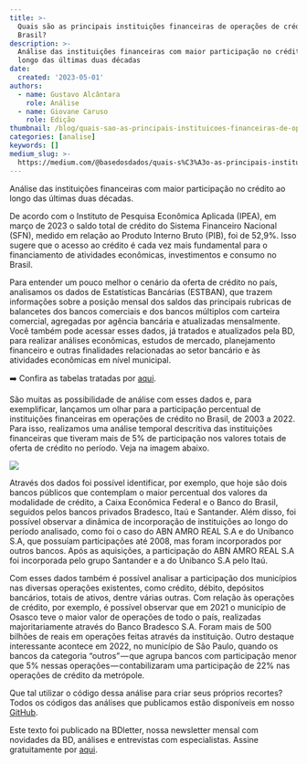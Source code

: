 ```yaml
---
title: >-
  Quais são as principais instituições financeiras de operações de crédito no
  Brasil?
description: >-
  Análise das instituições financeiras com maior participação no crédito ao
  longo das últimas duas décadas
date:
  created: '2023-05-01'
authors:
  - name: Gustavo Alcântara
    role: Análise
  - name: Giovane Caruso
    role: Edição
thumbnail: /blog/quais-sao-as-principais-instituicoes-financeiras-de-operacoes-de-credito-no-brasil/image_0.png
categories: [analise]
keywords: []
medium_slug: >-
  https://medium.com/@basedosdados/quais-s%C3%A3o-as-principais-institui%C3%A7%C3%B5es-financeiras-de-opera%C3%A7%C3%B5es-de-cr%C3%A9dito-no-brasil-87b1a9eba3a5
---
```


Análise das instituições financeiras com maior participação no crédito ao longo das últimas duas décadas.

De acordo com o Instituto de Pesquisa Econômica Aplicada (IPEA), em março de 2023 o saldo total de crédito do Sistema Financeiro Nacional (SFN), medido em relação ao Produto Interno Bruto (PIB), foi de 52,9%. Isso sugere que o acesso ao crédito é cada vez mais fundamental para o financiamento de atividades econômicas, investimentos e consumo no Brasil.

Para entender um pouco melhor o cenário da oferta de crédito no país, analisamos os dados de Estatísticas Bancárias (ESTBAN), que trazem informações sobre a posição mensal dos saldos das principais rubricas de balancetes dos bancos comerciais e dos bancos múltiplos com carteira comercial, agregadas por agência bancária e atualizadas mensalmente. Você também pode acessar esses dados, já tratados e atualizados pela BD, para realizar análises econômicas, estudos de mercado, planejamento financeiro e outras finalidades relacionadas ao setor bancário e às atividades econômicas em nível municipal.

➡️ Confira as tabelas tratadas por [aqui](https://basedosdados.org/dataset/84bb75ae-5955-4bbe-8bb6-2d644cae0cee?table=14906976-ff12-4210-b08c-45a1c843a76a\&utm_source=hs_email\&utm_medium=email&_hsenc=p2ANqtz-_Udh3EGybbntvGC11O0NT7EgtTPdnM7prWJqrHfxEXFSPJIEZYLigOJI-Ky9bst35yBmAl).

São muitas as possibilidade de análise com esses dados e, para exemplificar, lançamos um olhar para a participação percentual de instituições financeiras em operações de crédito no Brasil, de 2003 a 2022. Para isso, realizamos uma análise temporal descritiva das instituições financeiras que tiveram mais de 5% de participação nos valores totais de oferta de crédito no período. Veja na imagem abaixo.

<Image src="/blog/quais-sao-as-principais-instituicoes-financeiras-de-operacoes-de-credito-no-brasil/image_0.png"/>

Através dos dados foi possível identificar, por exemplo, que hoje são dois bancos públicos que contemplam o maior percentual dos valores da modalidade de crédito, a Caixa Econômica Federal e o Banco do Brasil, seguidos pelos bancos privados Bradesco, Itaú e Santander. Além disso, foi possível observar a dinâmica de incorporação de instituições ao longo do período analisado, como foi o caso do ABN AMRO REAL S.A e do Unibanco S.A, que possuíam participações até 2008, mas foram incorporados por outros bancos. Após as aquisições, a participação do ABN AMRO REAL S.A foi incorporada pelo grupo Santander e a do Unibanco S.A pelo Itaú.

Com esses dados também é possível analisar a participação dos municípios nas diversas operações existentes, como crédito, débito, depósitos bancários, totais de ativos, dentre várias outras. Com relação às operações de crédito, por exemplo, é possível observar que em 2021 o município de Osasco teve o maior valor de operações de todo o país, realizadas majoritariamente através do Banco Bradesco S.A. Foram mais de 500 bilhões de reais em operações feitas através da instituição. Outro destaque interessante acontece em 2022, no município de São Paulo, quando os bancos da categoria “outros” — que agrupa bancos com participação menor que 5% nessas operações — contabilizaram uma participação de 22% nas operações de crédito da metrópole.

Que tal utilizar o código dessa análise para criar seus próprios recortes? Todos os códigos das análises que publicamos estão disponíveis em nosso [GitHub](https://github.com/basedosdados/analises/blob/main/redes_sociais/br_estban_agencia_20230517.py?utm_source=hs_email\&utm_medium=email&_hsenc=p2ANqtz-_Udh3EGybbntvGC11O0NT7EgtTPdnM7prWJqrHfxEXFSPJIEZYLigOJI-Ky9bst35yBmAl).

Este texto foi publicado na BDletter, nossa newsletter mensal com novidades da BD, análises e entrevistas com especialistas. Assine gratuitamente por [aqui](https://info.basedosdados.org/newsletter).

